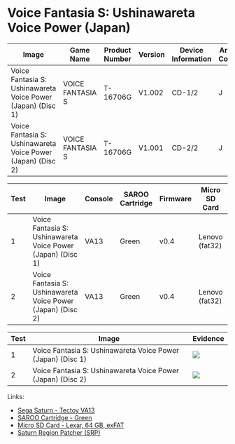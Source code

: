# Voice Fantasia S: Ushinawareta Voice Power (Japan)

| Image                                                       | Game Name        | Product Number | Version | Device Information | Area Code | Peripheral Code |
| ----------------------------------------------------------- | ---------------- | -------------- | ------- | ------------------ | --------- | --------------- |
| Voice Fantasia S: Ushinawareta Voice Power (Japan) (Disc 1) | VOICE FANTASIA S | T-16706G       | V1.002  | CD-1/2             | J         | J               |
| Voice Fantasia S: Ushinawareta Voice Power (Japan) (Disc 2) | VOICE FANTASIA S | T-16706G       | V1.001  | CD-2/2             | J         | J               |

| Test | Image                                                       | Console | SAROO Cartridge | Firmware | Micro SD Card  | Status             | Time Played |
| ---- | ----------------------------------------------------------- | ------- | --------------- | -------- | -------------- | ------------------ | ----------- |
| 1    | Voice Fantasia S: Ushinawareta Voice Power (Japan) (Disc 1) | VA13    | Green           | v0.4     | Lenovo (fat32) | :heavy_check_mark: | 18 minutes  |
| 2    | Voice Fantasia S: Ushinawareta Voice Power (Japan) (Disc 2) | VA13    | Green           | v0.4     | Lenovo (fat32) | :100:              | 28 minutes  |

| Test | Image                                                       | Evidence                                                                                         |
| ---- | ----------------------------------------------------------- | ------------------------------------------------------------------------------------------------ |
| 1    | Voice Fantasia S: Ushinawareta Voice Power (Japan) (Disc 1) | [![](https://img.youtube.com/vi/9h55vPB_5d8/0.jpg)](https://www.youtube.com/watch?v=9h55vPB_5d8) |
| 2    | Voice Fantasia S: Ushinawareta Voice Power (Japan) (Disc 2) | [![](https://img.youtube.com/vi/0hbNVFIVB5M/0.jpg)](https://www.youtube.com/watch?v=0hbNVFIVB5M) |

Links:

- [Sega Saturn - Tectoy VA13](../../../../Info/Consoles/VA13/README.md)
- [SAROO Cartridge - Green](../../../../Info/Cartridges/RetroGameParadiseStore/1.32F/README.md)
- [Micro SD Card - Lexar, 64 GB, exFAT](../../../../Info/SdCards/Lexar/64GB/exfat/README.md)
- [Saturn Region Patcher (SRP)](https://segaxtreme.net/resources/saturn-region-patcher.81/download)
